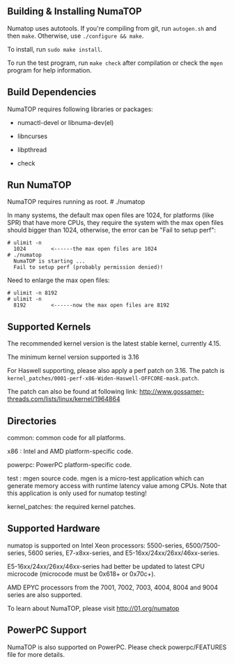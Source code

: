 
## Building & Installing NumaTOP

Numatop uses autotools. If you're compiling from git, run `autogen.sh`
and then `make`. Otherwise, use `./configure && make`.

To install, run `sudo make install`.

To run the test program, run `make check` after compilation or check
the `mgen` program for help information.


## Build Dependencies

NumaTOP requires following libraries or packages:

* numactl-devel or libnuma-dev(el)
* libncurses
* libpthread

* check

## Run NumaTOP

NumaTOP requires running as root.
	# ./numatop

In many systems, the default max open files are 1024, for platforms (like SPR)
that have more CPUs, they require the system with the max open files should
bigger than 1024, otherwise, the error can be "Fail to setup perf":

	# ulimit -n
	  1024        <------the max open files are 1024
	# ./numatop
	  NumaTOP is starting ...
	  Fail to setup perf (probably permission denied)!

Need to enlarge the max open files:

	# ulimit -n 8192
	# ulimit -n
	  8192        <------now the max open files are 8192

## Supported Kernels

The recommended kernel version is the latest stable kernel, currently 4.15.

The minimum kernel version supported is 3.16

For Haswell supporting, please also apply a perf patch on 3.16. The patch
is `kernel_patches/0001-perf-x86-Widen-Haswell-OFFCORE-mask.patch`.

The patch can also be found at following link:
http://www.gossamer-threads.com/lists/linux/kernel/1964864


## Directories

common:	common code for all platforms.

x86   : Intel and AMD platform-specific code.

powerpc: PowerPC platform-specific code.

test  : mgen source code. mgen is a micro-test application which can
        generate memory access with runtime latency value among CPUs.
        Note that this application is only used for numatop testing!

kernel_patches: the required kernel patches.


## Supported Hardware

numatop is supported on Intel Xeon processors: 5500-series, 6500/7500-series,
5600 series, E7-x8xx-series, and E5-16xx/24xx/26xx/46xx-series. 

E5-16xx/24xx/26xx/46xx-series had better be updated to latest CPU microcode
(microcode must be 0x618+ or 0x70c+).

AMD EPYC processors from the 7001, 7002, 7003, 4004, 8004 and 9004 series are
also supported.

To learn about NumaTOP, please visit http://01.org/numatop


## PowerPC Support

NumaTOP is also supported on PowerPC. Please check powerpc/FEATURES file
for more details.
